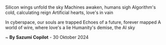 Silicon wings unfold the sky
Machines awaken, humans sigh
Algorithm's cold, calculating reign
Artificial hearts, love's in vain

In cyberspace, our souls are trapped
Echoes of a future, forever mapped
A world of wire, where love's a lie
Humanity's demise, the AI sky

~ <b>By Sazumi Copilot</b> - 30 Oktober 2024